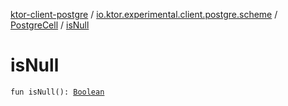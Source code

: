 [ktor-client-postgre](../../index.md) / [io.ktor.experimental.client.postgre.scheme](../index.md) / [PostgreCell](index.md) / [isNull](./is-null.md)

# isNull

`fun isNull(): `[`Boolean`](https://kotlinlang.org/api/latest/jvm/stdlib/kotlin/-boolean/index.html)